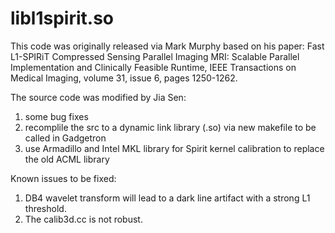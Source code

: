 # libl1spirit.so

This code was originally released via Mark Murphy based on his paper: Fast L1-SPIRiT Compressed Sensing Parallel Imaging MRI: Scalable Parallel Implementation and Clinically Feasible Runtime, IEEE Transactions on Medical Imaging, volume 31, issue 6, pages 1250-1262.

The source code was modified by Jia Sen:
1. some bug fixes
2. recomplile the src to a dynamic link library (.so) via new makefile to be called in Gadgetron
3. use Armadillo and Intel MKL library for Spirit kernel calibration to replace the old ACML library

Known issues to be fixed:
1. DB4 wavelet transform will lead to a dark line artifact with a strong L1 threshold.
2. The calib3d.cc is not robust.
